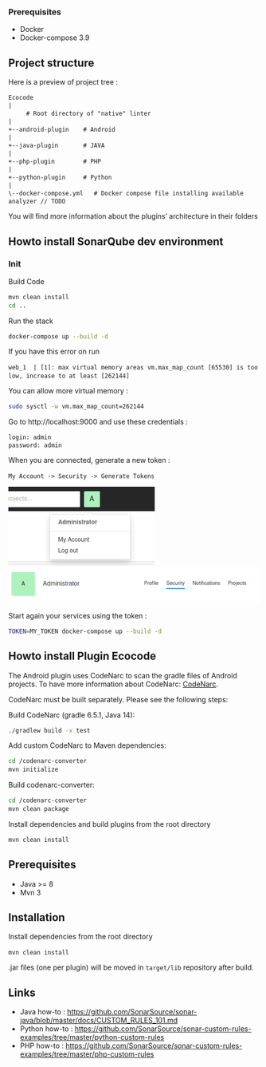 
### Prerequisites

- Docker
- Docker-compose 3.9

## Project structure

Here is a preview of project tree :

```
Ecocode      
| 
     # Root directory of "native" linter
|
+--android-plugin    # Android
|
+--java-plugin       # JAVA
|
+--php-plugin        # PHP
|
+--python-plugin     # Python
|
\--docker-compose.yml   # Docker compose file installing available analyzer // TODO
```

You will find more information about the plugins’ architecture in their folders


## Howto install SonarQube dev environment

### Init

Build Code
```sh
mvn clean install
cd ..
```

Run the stack 
```sh 
docker-compose up --build -d
```

If you have this error on run

`web_1  | [1]: max virtual memory areas vm.max_map_count [65530] is too low, increase to at least [262144]`

You can allow more virtual memory :

```sh
sudo sysctl -w vm.max_map_count=262144
```

Go to http://localhost:9000 and use these credentials :
```
login: admin
password: admin
```

When you are connected, generate a new token :

`My Account -> Security -> Generate Tokens`

![img.png](images/img.png)
![img_1.png](images/img_1.png)



Start again your services using the token :

```sh
TOKEN=MY_TOKEN docker-compose up --build -d
```

## Howto install Plugin Ecocode

The Android plugin uses CodeNarc to scan the gradle files of Android projects. To have more information about CodeNarc: [CodeNarc](/codenarc-converter/CodeNarc/README.md).

CodeNarc must be built separately. Please see the following steps:

Build CodeNarc (gradle 6.5.1, Java 14):

```sh
./gradlew build -x test 
```

Add custom CodeNarc to Maven dependencies:

```sh
cd /codenarc-converter
mvn initialize
```

Build codenarc-converter:

```sh
cd /codenarc-converter
mvn clean package
```

Install dependencies and build plugins from the root directory
```sh
mvn clean install
```

## Prerequisites

- Java >= 8
- Mvn 3

## Installation
Install dependencies from the root directory

`mvn clean install`

.jar files (one per plugin) will be moved in `target/lib` repository after build.

## Links
- Java how-to : https://github.com/SonarSource/sonar-java/blob/master/docs/CUSTOM_RULES_101.md
- Python how-to : https://github.com/SonarSource/sonar-custom-rules-examples/tree/master/python-custom-rules
- PHP how-to : https://github.com/SonarSource/sonar-custom-rules-examples/tree/master/php-custom-rules

